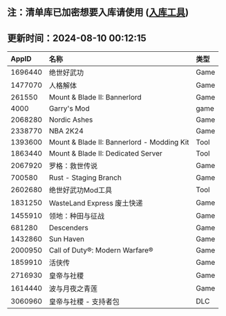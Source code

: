 ## 注：清单库已加密想要入库请使用 ([入库工具](https://github.com/BlankTMing/ManifestAutoUpdate/releases))

## 更新时间：2024-08-10 00:12:15
| AppID | 名称 | 类型  |
| :-------------------- | :----------------------------- | :----------- |
| 1696440 | 绝世好武功| Game |
| 1477070 | 人格解体| Game |
| 261550 | Mount & Blade II: Bannerlord| Game |
| 4000 | Garry's Mod| game |
| 2068280 | Nordic Ashes| Game |
| 2338770 | NBA 2K24| Game |
| 1393600 | Mount & Blade II: Bannerlord - Modding Kit| Tool |
| 1863440 | Mount & Blade II: Dedicated Server| Tool |
| 2067920 | 罗格：救世传说| Game |
| 700580 | Rust - Staging Branch| Game |
| 2602680 | 绝世好武功Mod工具| Tool |
| 1831250 | WasteLand Express 废土快递| Game |
| 1455910 | 领地：种田与征战| Game |
| 681280 | Descenders| Game |
| 1432860 | Sun Haven| Game |
| 2000950 | Call of Duty®: Modern Warfare®| Game |
| 1859910 | 活侠传| Game |
| 2716930 | 皇帝与社稷| Game |
| 1614440 | 波与月夜之青莲| Game |
| 3060960 | 皇帝与社稷 - 支持者包| DLC |
